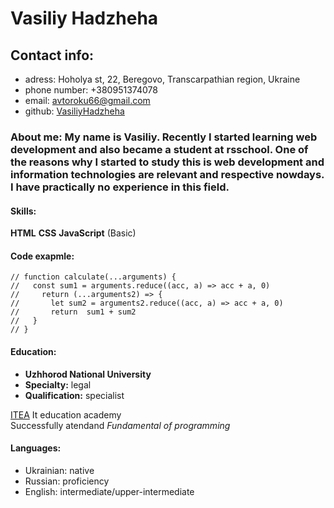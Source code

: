 # Vasiliy Hadzheha
## Contact info:
  * adress: Hoholya st, 22, Beregovo, Transcarpathian region, Ukraine
  * phone number: +380951374078
  * email: avtoroku66@gmail.com
  * github: [VasiliyHadzheha](https://github.com/VasiliyHadzheha)

### About me: My name is Vasiliy. Recently I started learning web development and also became a student at rsschool. One of the reasons why I started to study this is web development and information technologies are relevant and respective nowdays. I have practically no experience in this field.
#### Skills:
**HTML**
**CSS**
**JavaScript** (Basic)

#### Code exapmle: 
```
// function calculate(...arguments) {
//   const sum1 = arguments.reduce((acc, a) => acc + a, 0)
//     return (...arguments2) => {
//       let sum2 = arguments2.reduce((acc, a) => acc + a, 0)
//       return  sum1 + sum2
//   }
// }
```

#### Education:
* **Uzhhorod National University**
* **Specialty:** legal
* **Qualification:** specialist

[ITEA](https://itea.ua) It education academy <br>
Successfully atendand _Fundamental of programming_

#### Languages:
* Ukrainian: native
* Russian: proficiency
* English: intermediate/upper-intermediate

